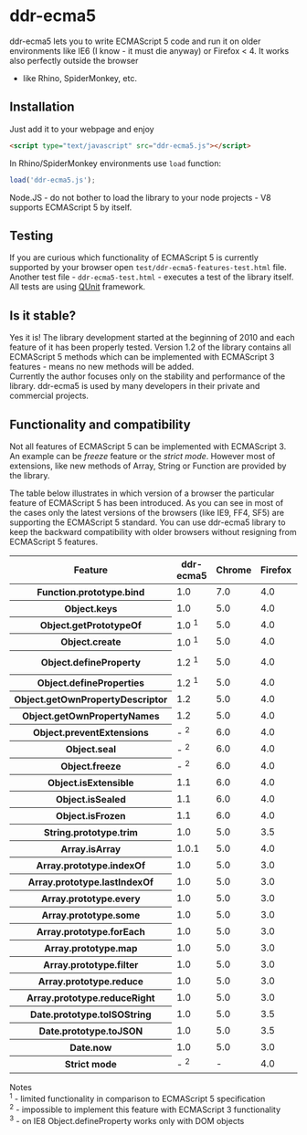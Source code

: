 ddr-ecma5
=========

ddr-ecma5 lets you to write ECMAScript 5 code and run it on older environments like IE6 
(I know - it must die anyway) or Firefox < 4. It works also perfectly outside the browser 
- like Rhino, SpiderMonkey, etc. 

## Installation
Just add it to your webpage and enjoy<br/> 

```html
<script type="text/javascript" src="ddr-ecma5.js"></script>
```

In Rhino/SpiderMonkey environments use `load` function:

```js
load('ddr-ecma5.js');
```

Node.JS - do not bother to load the library to your node projects - V8 supports ECMAScript 5 by itself. 

## Testing
If you are curious which functionality of ECMAScript 5 is currently supported by your browser 
open  `test/ddr-ecma5-features-test.html` file. Another test file - `ddr-ecma5-test.html` - executes 
a test of the library itself. All tests are using [QUnit](https://github.com/jquery/qunit) framework. 

## Is it stable?
Yes it is! The library development started at the beginning of 2010 and each feature of it has been
properly tested. Version 1.2 of the library contains all ECMAScript 5 methods which can be implemented 
with ECMAScript 3 features - means no new methods will be added.  
Currently the author focuses only on the stability and performance of the library.
ddr-ecma5 is used by many developers in their private and commercial projects.  

## Functionality and compatibility
Not all features of ECMAScript 5 can be implemented with ECMAScript 3. An example can be _freeze_ 
feature or the _strict mode_. However most of extensions, like new methods of Array, String or Function 
are provided by the library. 

The table below illustrates in which version of a browser the particular feature of ECMAScript 5 
has been introduced. As you can see in most of the cases only the latest versions of the browsers 
(like IE9, FF4, SF5) are supporting the ECMAScript 5 standard. You can use ddr-ecma5 library to 
keep the backward compatibility with older browsers without resigning from ECMAScript 5 features. 

<table>
<thead>
<tr>
  <th>Feature</th>
  <th>ddr-ecma5</th><th>Chrome</th><th>Firefox</th><th>Safari</th><th>Opera</th><th>IE</th><th>Rhino</th>
</tr>
</thead>
<tbody>
<tr>
  <th>Function.prototype.bind</th>
  <td>1.0</td><td>7.0</td><td>4.0</td><td>-</td><td>-</td><td>9.0</td><td>1.7R3</td>
</tr><tr>  
  <th>Object.keys</th>
  <td>1.0</td><td>5.0</td><td>4.0</td><td>5.0</td><td>-</td><td>9.0</td><td>1.7R3</td>
</tr><tr>  
  <th>Object.getPrototypeOf</th>
  <td>1.0 <sup>1</sup></td><td>5.0</td><td>4.0</td><td>5.0</td><td>-</td><td>9.0</td><td>1.7R3</td>
</tr><tr>  
  <th>Object.create</th>
  <td>1.0 <sup>1</sup></td><td>5.0</td><td>4.0</td><td>5.0</td><td>-</td><td>9.0</td><td>1.7R3</td>
</tr><tr>  
  <th>Object.defineProperty</th>
  <td>1.2 <sup>1</sup></td><td>5.0</td><td>4.0</td><td>5.0</td><td>-</td><td>8.0 <sup>3</sup></td><td>1.7R3</td>
</tr><tr>  
  <th>Object.defineProperties</th>
  <td>1.2 <sup>1</sup></td><td>5.0</td><td>4.0</td><td>5.0</td><td>-</td><td>9.0</td><td>1.7R3</td>
</tr><tr>  
  <th>Object.getOwnPropertyDescriptor</th>
  <td>1.2</td><td>5.0</td><td>4.0</td><td>5.0</td><td>-</td><td>8.0</td><td>1.7R3</td>
</tr><tr>  
  <th>Object.getOwnPropertyNames</th>
  <td>1.2</td><td>5.0</td><td>4.0</td><td>5.0</td><td>-</td><td>9.0</td><td>1.7R3</td>
</tr><tr>  
  <th>Object.preventExtensions</th>
  <td>- <sup>2</sup></td><td>6.0</td><td>4.0</td><td>-</td><td>-</td><td>9.0</td><td>1.7R3</td>
</tr><tr>  
  <th>Object.seal</th>
  <td>- <sup>2</sup></td><td>6.0</td><td>4.0</td><td>-</td><td>-</td><td>9.0</td><td>1.7R3</td>
</tr><tr>  
  <th>Object.freeze</th>
  <td>- <sup>2</sup></td><td>6.0</td><td>4.0</td><td>-</td><td>-</td><td>9.0</td><td>1.7R3</td>
</tr><tr>  
  <th>Object.isExtensible</th>
  <td>1.1</td><td>6.0</td><td>4.0</td><td>-</td><td>-</td><td>9.0</td><td>1.7R3</td>
</tr><tr>  
  <th>Object.isSealed</th>
  <td>1.1</td><td>6.0</td><td>4.0</td><td>-</td><td>-</td><td>9.0</td><td>1.7R3</td>
</tr><tr>  
  <th>Object.isFrozen</th>
  <td>1.1</td><td>6.0</td><td>4.0</td><td>-</td><td>-</td><td>9.0</td><td>1.7R3</td>
</tr><tr>  
  <th>String.prototype.trim</th>
  <td>1.0</td><td>5.0</td><td>3.5</td><td>5.0</td><td>10.5</td><td>9.0</td><td>1.7R3</td>
</tr><tr>  
  <th>Array.isArray</th>
  <td>1.0.1</td><td>5.0</td><td>4.0</td><td>5.0</td><td>10.5</td><td>9.0</td><td>1.7R3</td>
</tr><tr>  
  <th>Array.prototype.indexOf</th>
  <td>1.0</td><td>5.0</td><td>3.0</td><td>3.2</td><td>10.1</td><td>9.0</td><td>1.6R3</td>
</tr><tr>  
  <th>Array.prototype.lastIndexOf</th>
  <td>1.0</td><td>5.0</td><td>3.0</td><td>3.2</td><td>10.1</td><td>9.0</td><td>1.6R3</td>
</tr><tr>  
  <th>Array.prototype.every</th>
  <td>1.0</td><td>5.0</td><td>3.0</td><td>3.2</td><td>10.1</td><td>9.0</td><td>1.6R3</td>
</tr><tr>  
  <th>Array.prototype.some</th>
  <td>1.0</td><td>5.0</td><td>3.0</td><td>3.2</td><td>10.1</td><td>9.0</td><td>1.6R3</td>
</tr><tr>  
  <th>Array.prototype.forEach</th>
  <td>1.0</td><td>5.0</td><td>3.0</td><td>3.2</td><td>10.1</td><td>9.0</td><td>1.6R3</td>
</tr><tr>  
  <th>Array.prototype.map</th>
  <td>1.0</td><td>5.0</td><td>3.0</td><td>3.2</td><td>10.1</td><td>9.0</td><td>1.6R3</td>
</tr><tr>  
  <th>Array.prototype.filter</th>
  <td>1.0</td><td>5.0</td><td>3.0</td><td>3.2</td><td>10.1</td><td>9.0</td><td>1.6R3</td>
</tr><tr>  
  <th>Array.prototype.reduce</th>
  <td>1.0</td><td>5.0</td><td>3.0</td><td>4.0</td><td>10.5</td><td>9.0</td><td>1.7R3</td>
</tr><tr>  
  <th>Array.prototype.reduceRight</th>
  <td>1.0</td><td>5.0</td><td>3.0</td><td>4.0</td><td>10.5</td><td>9.0</td><td>1.7R3</td>
</tr><tr>  
  <th>Date.prototype.toISOString</th>
  <td>1.0</td><td>5.0</td><td>3.5</td><td>4.0</td><td>10.5</td><td>9.0</td><td>1.7R3</td>
</tr><tr>  
  <th>Date.prototype.toJSON</th>
  <td>1.0</td><td>5.0</td><td>3.5</td><td>4.0</td><td>?</td><td>8.0</td><td>1.7R3</td>
</tr><tr>  
  <th>Date.now</th>
  <td>1.0</td><td>5.0</td><td>3.0</td><td>4.0</td><td>10.5</td><td>9.0</td><td>1.6R1</td>
</tr><tr>  
  <th>Strict mode</th>
  <td>- <sup>2</sup></td><td>-</td><td>4.0</td><td>-</td><td>-</td><td>-</td><td>-</td>
</tr>
</tbody>
</table>

Notes<br/>
<sup>1</sup> - limited functionality in comparison to ECMAScript 5 specification<br/>
<sup>2</sup> - impossible to implement this feature with ECMAScript 3 functionality<br/>
<sup>3</sup> - on IE8 Object.defineProperty works only with DOM objects
